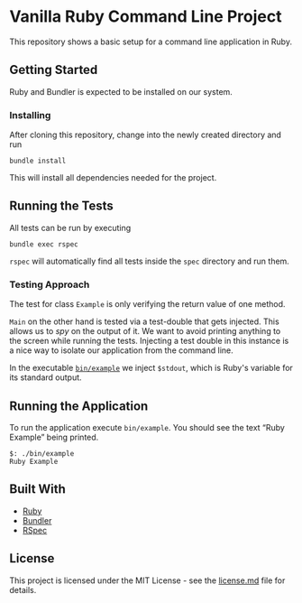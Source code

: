 # Vanilla Ruby Command Line Project

This repository shows a basic setup for a command line application in Ruby.


## Getting Started

Ruby and Bundler is expected to be installed on our system.


### Installing

After cloning this repository, change into the newly created directory and run

```
bundle install
```

This will install all dependencies needed for the project.


## Running the Tests

All tests can be run by executing

```
bundle exec rspec
```

`rspec` will automatically find all tests inside the `spec` directory and run them.


### Testing Approach

The test for class `Example` is only verifying the return value of one method.

`Main` on the other hand is tested via a test-double that gets injected.
This allows us to _spy_ on the output of it.
We want to avoid printing anything to the screen while running the tests.
Injecting a test double in this instance is a nice way to isolate our application from the command line.

In the executable [`bin/example`](bin/example) we inject `$stdout`, which is Ruby's variable for its standard output.


## Running the Application

To run the application execute `bin/example`.
You should see the text &ldquo;Ruby Example&rdquo; being printed.

```
$: ./bin/example
Ruby Example
```


## Built With

- [Ruby](https://www.ruby-lang.org/en)
- [Bundler](http://bundler.io)
- [RSpec](http://rspec.info)


## License

This project is licensed under the MIT License - see the [license.md](license.md) file for details.

